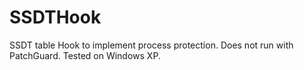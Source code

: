 # SSDTHook
SSDT table Hook to implement process protection.
Does not run with PatchGuard.
Tested on Windows XP.
